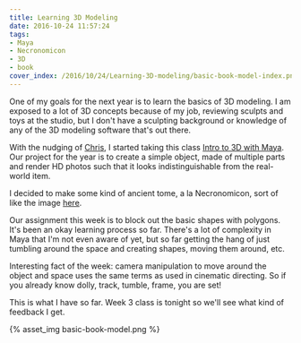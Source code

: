 ```yaml
---
title: Learning 3D Modeling
date: 2016-10-24 11:57:24
tags:
- Maya
- Necronomicon
- 3D
- book
cover_index: /2016/10/24/Learning-3D-modeling/basic-book-model-index.png
---
```


One of my goals for the next year is to learn the basics of 3D modeling. I am exposed to a lot of 3D concepts because of my job, reviewing sculpts and toys at the studio, but I don't have a sculpting background or knowledge of any of the 3D modeling software that's out there.

With the nudging of [Chris](https://github.com/cdata), I started taking this class [Intro to 3D with Maya](https://gno.empower-xl.com/community/index.cfm/course/details/course_id/26A33E6F989E3E5300C4E9C5DB983E05/attr_id/CATG/attr_value/ALL/loc/9B5CFBC21D53FBF017063E153726BD39). Our project for the year is to create a simple object, made of multiple parts and render HD photos such that it looks indistinguishable from the real-world item.

I decided to make some kind of ancient tome, a la Necronomicon, sort of like the image [here](http://orig10.deviantart.net/7bb9/f/2013/200/7/e/7ea360ffb5797847483cbf2da94c9dc5-d6e8njv.jpg).

Our assignment this week is to block out the basic shapes with polygons. It's been an okay learning process so far. There's a lot of complexity in Maya that I'm not even aware of yet, but so far getting the hang of just tumbling around the space and creating shapes, moving them around, etc.

Interesting fact of the week: camera manipulation to move around the object and space uses the same terms as used in cinematic directing. So if you already know dolly, track, tumble, frame, you are set!

This is what I have so far. Week 3 class is tonight so we'll see what kind of feedback I get.

{% asset_img basic-book-model.png %}
